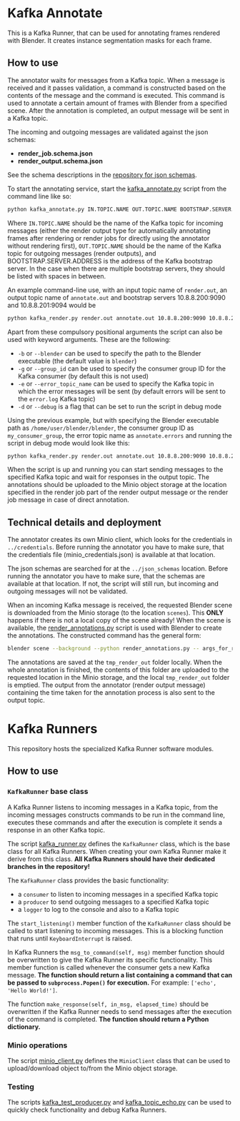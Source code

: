 # Kafka Annotate

This is a Kafka Runner, that can be used for annotating frames rendered with Blender. It creates instance segmentation masks for each frame.

## How to use

The annotator waits for messages from a Kafka topic. When a message is received and it passes validation, a command is constructed based on the contents of the message and the command is executed. This command is used to annotate a certain amount of frames with Blender from a specified scene. After the annotation is completed, an output message will be sent in a Kafka topic.

The incoming and outgoing messages are validated against the json schemas:
 - **render_job.schema.json**
 - **render_output.schema.json**

See the schema descriptions in the [repository for json schemas](http://10.8.8.219/fungi/json_schemas).

To start the annotating service, start the [kafka_annotate.py](kafka_annotate.py) script from the command line like so:
```bash
python kafka_annotate.py IN.TOPIC.NAME OUT.TOPIC.NAME BOOTSTRAP.SERVER.ADDRESS
```
Where `IN.TOPIC.NAME` should be the name of the Kafka topic for incoming messages (either the render output type for automatically annotating frames after rendering or render jobs for directly using the annotator without rendering first), `OUT.TOPIC.NAME` should be the name of the Kafka topic for outgoing messages (render outputs), and BOOTSTRAP.SERVER.ADDRESS is the address of the Kafka bootstrap server. In the case when there are multiple bootstrap servers, they should be listed with spaces in between.

An example command-line use, with an input topic name of `render.out`, an output topic name of `annotate.out` and bootstrap servers 10.8.8.200:9090 and 10.8.8.201:9094 would be
```bash
python kafka_render.py render.out annotate.out 10.8.8.200:9090 10.8.8.201:9094
```

Apart from these compulsory positional arguments the script can also be used with keyword arguments. These are the following:
 - `-b` or `--blender` can be used to specify the path to the Blender executable (the default value is `blender`)
 - `-g` or `--group_id` can be used to specify the consumer group ID for the Kafka consumer (by default this is not used)
 - `-e` or `--error_topic_name` can be used to specify the Kafka topic in which the error messages will be sent (by default errors will be sent to the `error.log` Kafka topic)
 - `-d` or `--debug` is a flag that can be set to run the script in debug mode

Using the previous example, but with specifying the Blender executable path as `/home/user/blender/blender`, the consumer group ID as `my_consumer_group`, the error topic name as `annotate.errors` and running the script in debug mode would look like this:
```bash
python kafka_render.py render.out annotate.out 10.8.8.200:9090 10.8.8.201:9094 -b /home/user/blender/blender -g my_consumer_group -e annotate.errors -d
```

When the script is up and running you can start sending messages to the specified Kafka topic and wait for responses in the output topic. The annotations should be uploaded to the Minio object storage at the location specified in the render job part of the render output message or the render job message in case of direct annotation.

## Technical details and deployment

The annotator creates its own Minio client, which looks for the credentials in `../credentials`. Before running the annotator you have to make sure, that the credentials file (minio_credentials.json) is available at that location.

The json schemas are searched for at the `../json_schemas` location. Before running the annotator you have to make sure, that the schemas are available at that location. If not, the script will still run, but incoming and outgoing messages will not be validated.

When an incoming Kafka message is received, the requested Blender scene is downloaded from the Minio storage (to the location `scenes`). This **ONLY** happens if there is not a local copy of the scene already!
When the scene is available, the [render_annotations.py](render_annotations.py) script is used with Blender to create the annotations. The constructed command has the general form:
```bash
blender scene --background --python render_annotations.py -- args_for_render_annotations.py
```

The annotations are saved at the `tmp_render_out` folder locally. When the whole annotation is finished, the contents of this folder are uploaded to the requested location in the Minio storage, and the local `tmp_render_out` folder is emptied. The output from the annotator (render output message) containing the time taken for the annotation process is also sent to the output topic.

# Kafka Runners

This repository hosts the specialized Kafka Runner software modules.

## How to use

### `KafkaRunner` base class

A Kafka Runner listens to incoming messages in a Kafka topic, from the incoming messages constructs commands to be run in the command line, executes these commands and after the execution is complete it sends a response in an other Kafka topic.

The script [kafka_runner.py](kafka_runner.py) defines the `KafkaRunner` class, which is the base class for all Kafka Runners. When creating your own Kafka Runner make it derive from this class. **All Kafka Runners should have their dedicated branches in the repository!**

The `KafkaRunner` class provides the basic functionality:
 - a `consumer` to listen to incoming messages in a specified Kafka topic
 - a `producer` to send outgoing messages to a specified Kafka topic
 - a `logger` to log to the console and also to a Kafka topic

The `start_listening()` member function of the `KafkaRunner` class should be called to start listening to incoming messages. This is a blocking function that runs until `KeyboardInterrupt` is raised.

In Kafka Runners the `msg_to_command(self, msg)` member function should be overwritten to give the Kafka Runner its specific functionality. This member function is called whenever the consumer gets a new Kafka message. **The function should return a list containing a command that can be passed to `subprocess.Popen()` for execution.** For example: `['echo', 'Hello World!']`.

The function `make_response(self, in_msg, elapsed_time)` should be overwritten if the Kafka Runner needs to send messages after the execution of the command is completed. **The function should return a Python dictionary.**

### Minio operations

The script [minio_client.py](minio_client.py) defines the `MinioClient` class that can be used to upload/download object to/from the Minio object storage.


### Testing

The scripts [kafka_test_producer.py](kafka_test_producer.py) and [kafka_topic_echo.py](kafka_topic_echo.py) can be used to quickly check functionality and debug Kafka Runners.